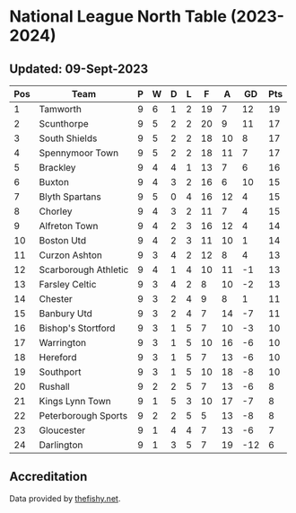 # National League North Table (2023-2024)
## Updated: 09-Sept-2023

| Pos | Team | P | W | D | L | F | A | GD | Pts |
| --- | --- | --- | --- | --- | --- | --- | --- | --- | --- |
| 1 | Tamworth | 9 | 6 | 1 | 2 | 19 | 7 | 12 | 19 |
| 2 | Scunthorpe | 9 | 5 | 2 | 2 | 20 | 9 | 11 | 17 |
| 3 | South Shields | 9 | 5 | 2 | 2 | 18 | 10 | 8 | 17 |
| 4 | Spennymoor Town | 9 | 5 | 2 | 2 | 18 | 11 | 7 | 17 |
| 5 | Brackley | 9 | 4 | 4 | 1 | 13 | 7 | 6 | 16 |
| 6 | Buxton | 9 | 4 | 3 | 2 | 16 | 6 | 10 | 15 |
| 7 | Blyth Spartans | 9 | 5 | 0 | 4 | 16 | 12 | 4 | 15 |
| 8 | Chorley | 9 | 4 | 3 | 2 | 11 | 7 | 4 | 15 |
| 9 | Alfreton Town | 9 | 4 | 2 | 3 | 16 | 12 | 4 | 14 |
| 10 | Boston Utd | 9 | 4 | 2 | 3 | 11 | 10 | 1 | 14 |
| 11 | Curzon Ashton | 9 | 3 | 4 | 2 | 12 | 8 | 4 | 13 |
| 12 | Scarborough Athletic | 9 | 4 | 1 | 4 | 10 | 11 | -1 | 13 |
| 13 | Farsley Celtic | 9 | 3 | 4 | 2 | 8 | 10 | -2 | 13 |
| 14 | Chester | 9 | 3 | 2 | 4 | 9 | 8 | 1 | 11 |
| 15 | Banbury Utd | 9 | 3 | 2 | 4 | 7 | 14 | -7 | 11 |
| 16 | Bishop's Stortford | 9 | 3 | 1 | 5 | 7 | 10 | -3 | 10 |
| 17 | Warrington | 9 | 3 | 1 | 5 | 10 | 16 | -6 | 10 |
| 18 | Hereford | 9 | 3 | 1 | 5 | 7 | 13 | -6 | 10 |
| 19 | Southport | 9 | 3 | 1 | 5 | 10 | 18 | -8 | 10 |
| 20 | Rushall | 9 | 2 | 2 | 5 | 7 | 13 | -6 | 8 |
| 21 | Kings Lynn Town | 9 | 1 | 5 | 3 | 10 | 17 | -7 | 8 |
| 22 | Peterborough Sports | 9 | 2 | 2 | 5 | 5 | 13 | -8 | 8 |
| 23 | Gloucester | 9 | 1 | 4 | 4 | 7 | 13 | -6 | 7 |
| 24 | Darlington | 9 | 1 | 3 | 5 | 7 | 19 | -12 | 6 |

## Accreditation 

Data provided by [thefishy.net](https://www.thefishy.net/).